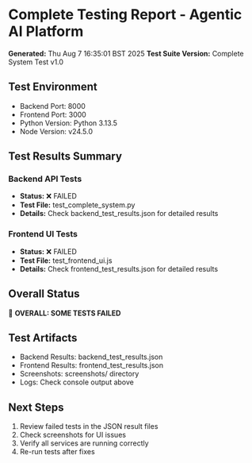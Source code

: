 # Complete Testing Report - Agentic AI Platform

**Generated:** Thu Aug  7 16:35:01 BST 2025
**Test Suite Version:** Complete System Test v1.0

## Test Environment
- Backend Port: 8000
- Frontend Port: 3000
- Python Version: Python 3.13.5
- Node Version: v24.5.0

## Test Results Summary

### Backend API Tests
- **Status:** ❌ FAILED
- **Test File:** test_complete_system.py
- **Details:** Check backend_test_results.json for detailed results

### Frontend UI Tests
- **Status:** ❌ FAILED
- **Test File:** test_frontend_ui.js  
- **Details:** Check frontend_test_results.json for detailed results

## Overall Status
🚨 **OVERALL: SOME TESTS FAILED**

## Test Artifacts
- Backend Results: backend_test_results.json
- Frontend Results: frontend_test_results.json
- Screenshots: screenshots/ directory
- Logs: Check console output above

## Next Steps
1. Review failed tests in the JSON result files
2. Check screenshots for UI issues
3. Verify all services are running correctly
4. Re-run tests after fixes
